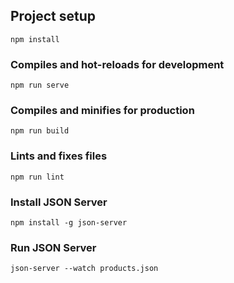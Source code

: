 ## Project setup
```
npm install
```

### Compiles and hot-reloads for development
```
npm run serve
```

### Compiles and minifies for production
```
npm run build
```

### Lints and fixes files
```
npm run lint
```

### Install JSON Server
```
npm install -g json-server
```

### Run JSON Server 
```
json-server --watch products.json
```
